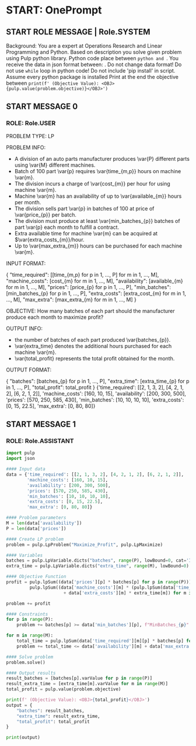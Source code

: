 # START: OnePrompt 
## START ROLE MESSAGE | Role.SYSTEM 
Background: You are a expert at Operations Research and Linear Programming and Python. Based on description you solve given problem using Pulp python library. Python code place between ```python and ```. You receive the data in json format between: <DATA></DATA>. Do not change data format! Do not use `while` loop in python code! Do not include 'pip install' in script. Assume every python package is installed Print at the end the objective between <OBJ></OBJ> `print(f' (Objective Value): <OBJ>{pulp.value(problem.objective)}</OBJ>')`  
## START MESSAGE 0 
### ROLE: Role.USER
<DESCRIPTION>
PROBLEM TYPE: LP

PROBLEM INFO:

- A division of an auto parts manufacturer produces \var{P} different parts using \var{M} different machines.
- Batch of 100 part \var{p} requires \var{time_{m,p}} hours on machine \var{m}.
- The division incurs a charge of \var{cost_{m}} per hour for using machine \var{m}.
- Machine \var{m} has an availability of up to \var{available_{m}} hours per month.
- The division sells part \var{p} in batches of 100 at price of \var{price_{p}} per batch.
- The division must produce at least \var{min_batches_{p}} batches of part \var{p} each month to fulfill a contract.
- Extra available time for machine \var{m} can be acquired at $\var{extra_costs_{m}}/hour. 
- Up to \var{max_extra_{m}} hours can be purchased for each machine \var{m}.

INPUT FORMAT: 

{
    "time_required": [[time_{m,p} for p in 1, ..., P] for m in 1, ..., M],
    "machine_costs": [cost_{m} for m in 1, ..., M],
    "availability": [available_{m} for m in 1, ..., M],
    "prices": [price_{p} for p in 1, ..., P],
    "min_batches": [min_batches_{p} for p in 1, ..., P],
    "extra_costs": [extra_cost_{m} for m in 1, ..., M],
    "max_extra": [max_extra_{m} for m in 1, ..., M]
}

OBJECTIVE: How many batches of each part should the manufacturer produce each month to maximize profit?

OUTPUT INFO:

- the number of batches of each part produced \var{batches_{p}}.
- \var{extra_time} denotes the additional hours purchased for each machine \var{m}.
- \var{total_profit} represents the total profit obtained for the month.

OUTPUT FORMAT:

{
    "batches": [batches_{p} for p in 1, ..., P],
    "extra_time": [extra_time_{p} for p in 1, ..., P],
    "total_profit": total_profit
}
</DESCRIPTION>
<DATA>
{'time_required': [[2, 1, 3, 2], [4, 2, 1, 2], [6, 2, 1, 2]], 'machine_costs': [160, 10, 15], 'availability': [200, 300, 500], 'prices': [570, 250, 585, 430], 'min_batches': [10, 10, 10, 10], 'extra_costs': [0, 15, 22.5], 'max_extra': [0, 80, 80]}</DATA>


## START MESSAGE 1 
### ROLE: Role.ASSISTANT
```python
import pulp
import json

#### Input data
data = {'time_required': [[2, 1, 3, 2], [4, 2, 1, 2], [6, 2, 1, 2]], 
        'machine_costs': [160, 10, 15], 
        'availability': [200, 300, 500], 
        'prices': [570, 250, 585, 430], 
        'min_batches': [10, 10, 10, 10], 
        'extra_costs': [0, 15, 22.5], 
        'max_extra': [0, 80, 80]}

#### Problem parameters
M = len(data['availability'])
P = len(data['prices'])

#### Create LP problem
problem = pulp.LpProblem("Maximize_Profit", pulp.LpMaximize)

#### Variables
batches = pulp.LpVariable.dicts("batches", range(P), lowBound=0, cat='Integer')
extra_time = pulp.LpVariable.dicts("extra_time", range(M), lowBound=0)

#### Objective Function
profit = pulp.lpSum((data['prices'][p] * batches[p] for p in range(P))) - \
         pulp.lpSum((data['machine_costs'][m] * (pulp.lpSum(data['time_required'][m][p] * batches[p] for p in range(P)) / 100) 
                      + data['extra_costs'][m] * extra_time[m]) for m in range(M))

problem += profit

#### Constraints
for p in range(P):
    problem += batches[p] >= data['min_batches'][p], f"MinBatches_{p}"

for m in range(M):
    total_time = pulp.lpSum(data['time_required'][m][p] * batches[p] for p in range(P)) + extra_time[m]
    problem += total_time <= data['availability'][m] + data['max_extra'][m], f"MachineAvailability_{m}"

#### Solve problem
problem.solve()

#### Output results
result_batches = [batches[p].varValue for p in range(P)]
result_extra_time = [extra_time[m].varValue for m in range(M)]
total_profit = pulp.value(problem.objective)

print(f' (Objective Value): <OBJ>{total_profit}</OBJ>')
output = {
    "batches": result_batches,
    "extra_time": result_extra_time,
    "total_profit": total_profit
}

print(output)
```

